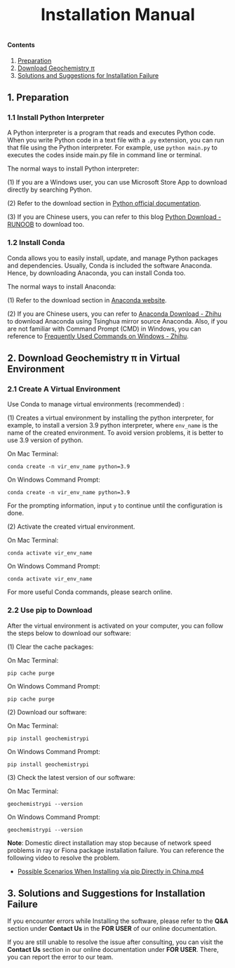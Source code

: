 <p style="text-align: center; font-size: 38px; font-weight: bold;">
Installation Manual
</p>

#### Contents

1. [Preparation](#Preparation)
2. [Download Geochemistry π](#Download-Geichemistry—π)
3. [Solutions and Suggestions for Installation Failure](#Solutions)


## 1. Preparation <a name="Preparation"> </a>

### 1.1 Install Python Interpreter

A Python interpreter is a program that reads and executes Python code. When you write Python code in a text file with a `.py` extension, you can run that file using the Python interpreter.  For example, use `python main.py` to executes the codes inside main.py file in command line or terminal.

The normal ways to install Python interpreter:

(1) If you are a Windows user, you can use Microsoft Store App to download directly by searching Python.

(2) Refer to the download section in [Python official documentation](https://www.python.org).

(3) If you are Chinese users, you can refer to this blog [Python Download - RUNOOB](https://www.runoob.com/python/python-install.html) to download too.

### 1.2  Install Conda

Conda allows you to easily install, update, and manage Python packages and dependencies. Usually,  Conda is included the software Anaconda. Hence, by downloading Anaconda, you can install Conda too.

The normal ways to install Anaconda:

(1) Refer to the download section in [Anaconda website](https://www.anaconda.com).

(2) If you are Chinese users, you can refer to [Anaconda Download - Zhihu](https://zhuanlan.zhihu.com/p/459601766) to download Anaconda using Tsinghua mirror source Anaconda. Also, if you are not familiar with Command Prompt (CMD) in Windows, you can reference to [Frequently Used Commands on Windows - Zhihu](https://zhuanlan.zhihu.com/p/67513308).


## 2. Download Geochemistry π in Virtual Environment <a name="Download-Geichemistry—π"> </a>

### 2.1 Create A Virtual Environment

Use Conda to manage virtual environments (recommended) :

(1) Creates a virtual environment by installing the python interpreter, for example, to install a version 3.9 python interpreter, where `env_name` is the name of the created environment. To avoid version problems, it is better to use 3.9 version of python.

On Mac Terminal:

```
conda create -n vir_env_name python=3.9
```

On Windows Command Prompt:

```
conda create -n vir_env_name python=3.9
```

For the prompting information, input `y` to continue until the configuration is done.

(2) Activate the created virtual environment.

On Mac Terminal:

```
conda activate vir_env_name
```

On Windows Command Prompt:

```
conda activate vir_env_name
```

For more useful Conda commands,  please search online.

### 2.2 Use pip to Download

After the virtual environment is activated on your computer, you can follow the steps below to download our software:

(1) Clear the cache packages:

On Mac Terminal:

```
pip cache purge
```

On Windows Command Prompt:

```
pip cache purge
```

(2) Download our software:

On Mac Terminal:

```
pip install geochemistrypi
```

On Windows Command Prompt:

```
pip install geochemistrypi
```

(3) Check the latest version of our software:

On Mac Terminal:

```
geochemistrypi --version
```

On Windows Command Prompt:

```
geochemistrypi --version
```

**Note**: Domestic direct installation may stop because of network speed problems in ray or Fiona package installation failure. You can reference the following video to resolve the problem.

+ [Possible Scenarios When Installing via pip Directly in China.mp4](https://www.bilibili.com/video/BV1Gs4y1d7Cm/?spm_id_from=333.999.0.0&vd_source=350db2ec0e0c3ee7f424928a21e82674)


## 3. Solutions and Suggestions for Installation Failure <a name="Solutions"> </a>

If you encounter errors while Installing the software, please refer to the **Q&A** section under **Contact Us** in the **FOR USER** of our online documentation.

If you are still unable to resolve the issue after consulting, you can visit the **Contact Us** section in our online documentation under **FOR USER**. There, you can report the error to our team.
